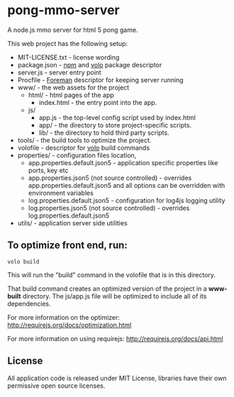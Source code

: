 pong-mmo-server
==========================

A node.js mmo server for html 5 pong game.

This web project has the following setup:

* MIT-LICENSE.txt - license wording
* package.json - [npm](http://npmjs.org) and [volo](http://volojs.org/) package descriptor
* server.js - server entry point
* Procfile - [Foreman](https://github.com/ddollar/foreman) descriptor for keeping server running
* www/ - the web assets for the project
    * html/ - html pages of the app
        * index.html - the entry point into the app.
    * js/
        * app.js - the top-level config script used by index.html
        * app/ - the directory to store project-specific scripts.
        * lib/ - the directory to hold third party scripts.
* tools/ - the build tools to optimize the project.
* volofile - descriptor for [volo](http://volojs.org/) build commands
* properties/ - configuration files location,
    * app.properties.default.json5 - application specific properties like ports, key etc
    * app.properties.json5 (not source controlled) - overrides app.properties.default.json5 and all options can be overridden with environment variables
    * log.properties.default.json5 - configuration for log4js logging utility
    * log.properties.json5 (not source controlled) - overrides log.properties.default.json5
* utils/ - application server side utilities


To optimize front end, run:
---------

    volo build

This will run the "build" command in the volofile that is in this directory.

That build command creates an optimized version of the project in a
**www-built** directory. The js/app.js file will be optimized to include
all of its dependencies.

For more information on the optimizer:
http://requirejs.org/docs/optimization.html

For more information on using requirejs:
http://requirejs.org/docs/api.html

License
----------
All application code is released under MIT License, libraries have their own permissive open source licenses.